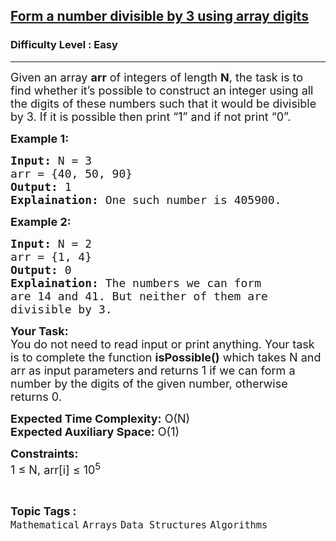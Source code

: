 <h2><a href="https://practice.geeksforgeeks.org/problems/form-a-number-divisible-by-3-using-array-digits0717/1?page=1&difficulty[]=0&category[]=Mathematical&sortBy=submissions">Form a number divisible by 3 using array digits</a></h2><h3>Difficulty Level : Easy</h3><hr><div class="problems_problem_content__Xm_eO"><p><span style="font-size:18px">Given an array <strong>arr</strong> of integers of length <strong>N</strong>, the task is to find whether it’s possible to construct an integer using all the digits of these numbers such that it would be divisible by 3. If it is possible then print “1” and if not print “0”.</span></p>

<p><span style="font-size:18px"><strong>Example 1:</strong></span></p>

<pre><span style="font-size:18px"><strong>Input:</strong> N = 3
arr = {40, 50, 90}
<strong>Output:</strong> 1
<strong>Explaination:</strong> One such number is 405900.</span></pre>

<p><span style="font-size:18px"><strong>Example 2:</strong></span></p>

<pre><span style="font-size:18px"><strong>Input:</strong> N = 2
arr = {1, 4}
<strong>Output:</strong> 0
<strong>Explaination:</strong> The numbers we can form 
are 14 and 41. But neither of them are 
divisible by 3.</span></pre>

<p><span style="font-size:18px"><strong>Your Task:</strong><br>
You do not need to read input or print anything. Your task is to complete the function <strong>isPossible()</strong> which takes N and arr as input parameters and returns 1 if we can form a number by the digits of the given number, otherwise returns 0.</span></p>

<p><span style="font-size:18px"><strong>Expected Time Complexity:</strong> O(N)<br>
<strong>Expected Auxiliary Space:</strong> O(1)</span></p>

<p><span style="font-size:18px"><strong>Constraints:</strong><br>
1 ≤ N, arr[i] ≤ 10<sup>5</sup></span></p>
</div><br><p><span style=font-size:18px><strong>Topic Tags : </strong><br><code>Mathematical</code>&nbsp;<code>Arrays</code>&nbsp;<code>Data Structures</code>&nbsp;<code>Algorithms</code>&nbsp;